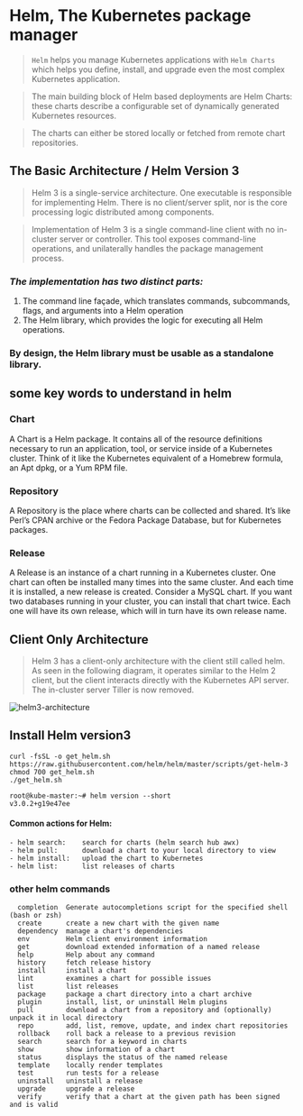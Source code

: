 # Helm, The Kubernetes package manager

> `Helm` helps you manage Kubernetes applications with `Helm Charts` which helps you define, install, and upgrade even the most complex Kubernetes application.

> The main building block of Helm based deployments are Helm Charts: these charts describe a configurable set of dynamically generated Kubernetes resources. 

> The charts can either be stored locally or fetched from remote chart repositories.

## The Basic Architecture / Helm Version 3

> Helm 3 is a single-service architecture. One executable is responsible for implementing Helm. There is no client/server split, nor is the core processing logic distributed among components.

> Implementation of Helm 3 is a single command-line client with no in-cluster server or controller. This tool exposes command-line operations, and unilaterally handles the package management process.

### ***The implementation has two distinct parts:***

1.    The command line façade, which translates commands, subcommands, flags, and arguments into a Helm operation
2.    The Helm library, which provides the logic for executing all Helm operations.

### **By design, the Helm library must be usable as a standalone library.**

## some key words to understand in helm 

### Chart 
A Chart is a Helm package. It contains all of the resource definitions necessary to run an application, tool, or service inside of a Kubernetes cluster. Think of it like the Kubernetes equivalent of a Homebrew formula, an Apt dpkg, or a Yum RPM file.

### Repository 
A Repository is the place where charts can be collected and shared. It’s like Perl’s CPAN archive or the Fedora Package Database, but for Kubernetes packages.

### Release 
A Release is an instance of a chart running in a Kubernetes cluster. One chart can often be installed many times into the same cluster. And each time it is installed, a new release is created. Consider a MySQL chart. If you want two databases running in your cluster, you can install that chart twice. Each one will have its own release, which will in turn have its own release name.


## Client Only Architecture

> Helm 3 has a client-only architecture with the client still called helm. As seen in the following diagram, it operates similar to the Helm 2 client, but the client interacts directly with the Kubernetes API server. The in-cluster server Tiller is now removed.

![helm3-architecture](https://github.com/lerndevops/educka/blob/master/static/helm3-architecture.PNG)


## Install Helm version3

```
curl -fsSL -o get_helm.sh https://raw.githubusercontent.com/helm/helm/master/scripts/get-helm-3
chmod 700 get_helm.sh
./get_helm.sh
```
```
root@kube-master:~# helm version --short
v3.0.2+g19e47ee
```

#### Common actions for Helm:

```
- helm search:    search for charts (helm search hub awx)
- helm pull:      download a chart to your local directory to view
- helm install:   upload the chart to Kubernetes
- helm list:      list releases of charts
```

### other helm commands

```
  completion  Generate autocompletions script for the specified shell (bash or zsh)
  create      create a new chart with the given name
  dependency  manage a chart's dependencies
  env         Helm client environment information
  get         download extended information of a named release
  help        Help about any command
  history     fetch release history
  install     install a chart
  lint        examines a chart for possible issues
  list        list releases
  package     package a chart directory into a chart archive
  plugin      install, list, or uninstall Helm plugins
  pull        download a chart from a repository and (optionally) unpack it in local directory
  repo        add, list, remove, update, and index chart repositories
  rollback    roll back a release to a previous revision
  search      search for a keyword in charts
  show        show information of a chart
  status      displays the status of the named release
  template    locally render templates
  test        run tests for a release
  uninstall   uninstall a release
  upgrade     upgrade a release
  verify      verify that a chart at the given path has been signed and is valid
